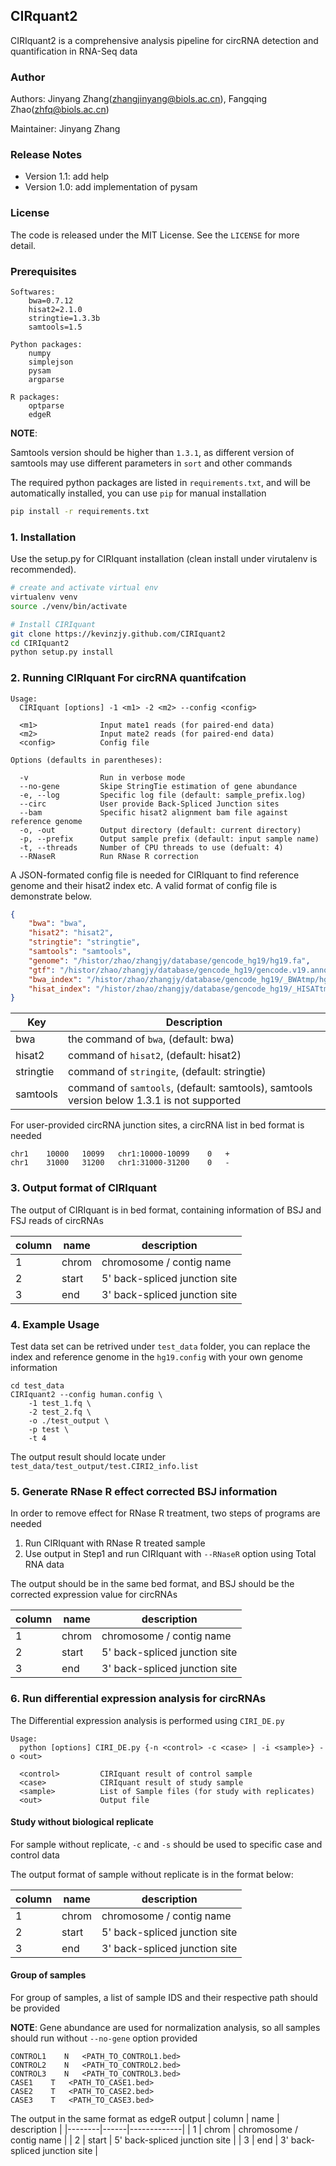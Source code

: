 ## CIRquant2 ##

CIRIquant2 is a comprehensive analysis pipeline for circRNA detection and quantification in RNA-Seq data

### Author ###

Authors: Jinyang Zhang(zhangjinyang@biols.ac.cn), Fangqing Zhao(zhfq@biols.ac.cn)

Maintainer: Jinyang Zhang

### Release Notes ###

- Version 1.1: add help
- Version 1.0: add implementation of pysam

### License ###

The code is released under the MIT License. See the `LICENSE` for more detail.

### Prerequisites ###

```
Softwares:
    bwa=0.7.12
    hisat2=2.1.0
    stringtie=1.3.3b
    samtools=1.5

Python packages:
    numpy
    simplejson
    pysam
    argparse

R packages:
    optparse
    edgeR

```

**NOTE**:

Samtools version should be higher than `1.3.1`, as different version of samtools may use different parameters in `sort` and other commands

The required python packages are listed in `requirements.txt`, and will be automatically installed, you can use `pip` for manual installation

```bash
pip install -r requirements.txt
```

### 1. Installation ###

Use the setup.py for CIRIquant installation (clean install under virutalenv is recommended).

```bash
# create and activate virtual env
virtualenv venv
source ./venv/bin/activate

# Install CIRIquant
git clone https://kevinzjy.github.com/CIRIquant2
cd CIRIquant2
python setup.py install
```

### 2. Running CIRIquant For circRNA quantifcation ###

```
Usage:
  CIRIquant [options] -1 <m1> -2 <m2> --config <config>

  <m1>              Input mate1 reads (for paired-end data)
  <m2>              Input mate2 reads (for paired-end data)
  <config>          Config file

Options (defaults in parentheses):

  -v                Run in verbose mode
  --no-gene         Skipe StringTie estimation of gene abundance
  -e, --log         Specific log file (default: sample_prefix.log)
  --circ            User provide Back-Spliced Junction sites
  --bam             Specific hisat2 alignment bam file against reference genome
  -o, -out          Output directory (default: current directory)
  -p, --prefix      Output sample prefix (default: input sample name)
  -t, --threads     Number of CPU threads to use (defualt: 4)
  --RNaseR          Run RNase R correction

```

A JSON-formated config file is needed for CIRIquant to find reference genome and their hisat2 index etc. A valid format of config file is demonstrate below.

```json
{
    "bwa": "bwa",
    "hisat2": "hisat2",
    "stringtie": "stringtie",
    "samtools": "samtools",
    "genome": "/histor/zhao/zhangjy/database/gencode_hg19/hg19.fa",
    "gtf": "/histor/zhao/zhangjy/database/gencode_hg19/gencode.v19.annotation.gtf",
    "bwa_index": "/histor/zhao/zhangjy/database/gencode_hg19/_BWAtmp/hg19",
    "hisat_index": "/histor/zhao/zhangjy/database/gencode_hg19/_HISATtmp/hg19"
}
```

Key | Description
----|-------------
bwa | the command of `bwa`, (default: bwa)
hisat2 | command of `hisat2`, (default: hisat2)
stringtie | command of `stringite`, (default: stringtie)
samtools | command of `samtools`, (default: samtools), samtools version below 1.3.1 is not supported

For user-provided circRNA junction sites, a circRNA list in bed format is needed

```
chr1    10000   10099   chr1:10000-10099    0   +
chr1    31000   31200   chr1:31000-31200    0   -
```


### 3. Output format of CIRIquant ###

The output of CIRIquant is in bed format, containing information of BSJ and FSJ reads of circRNAs

| column | name | description |
|--------|------|-------------|
| 1 | chrom | chromosome / contig name |
| 2 | start | 5' back-spliced junction site |
| 3 | end | 3' back-spliced junction site |

### 4. Example Usage ###

Test data set can be retrived under `test_data` folder, you can replace the index and reference genome in the `hg19.config` with your own genome information

```
cd test_data
CIRIquant2 --config human.config \
    -1 test_1.fq \
    -2 test_2.fq \
    -o ./test_output \
    -p test \
    -t 4
```

The output result should locate under `test_data/test_output/test.CIRI2_info.list`


### 5. Generate RNase R effect corrected BSJ information ###

In order to remove effect for RNase R treatment, two steps of programs are needed

1. Run CIRIquant with RNase R treated sample
2. Use output in Step1 and run CIRIquant with `--RNaseR` option using Total RNA data

The output should be in the same bed format, and BSJ should be the corrected expression value for circRNAs

| column | name | description |
|--------|------|-------------|
| 1 | chrom | chromosome / contig name |
| 2 | start | 5' back-spliced junction site |
| 3 | end | 3' back-spliced junction site |

### 6. Run differential expression analysis for circRNAs

The Differential expression analysis is performed using `CIRI_DE.py`

```
Usage:
  python [options] CIRI_DE.py {-n <control> -c <case> | -i <sample>} -o <out>

  <control>         CIRIquant result of control sample
  <case>            CIRIquant result of study sample
  <sample>          List of Sample files (for study with replicates)
  <out>             Output file
```

#### Study without biological replicate ####

For sample without replicate, `-c` and `-s` should be used to specific case and control data

The output format of sample without replicate is in the format below:

| column | name | description |
|--------|------|-------------|
| 1 | chrom | chromosome / contig name |
| 2 | start | 5' back-spliced junction site |
| 3 | end | 3' back-spliced junction site |


#### Group of samples ####

For group of samples, a list of sample IDS and their respective path should be provided

**NOTE**: Gene abundance are used for normalization analysis, so all samples should run without `--no-gene` option provided

```
CONTROL1    N   <PATH_TO_CONTROL1.bed>
CONTROL2    N   <PATH_TO_CONTROL2.bed>
CONTROL3    N   <PATH_TO_CONTROL3.bed>
CASE1    T   <PATH_TO_CASE1.bed>
CASE2    T   <PATH_TO_CASE2.bed>
CASE3    T   <PATH_TO_CASE3.bed>
```

The output in the same format as edgeR output
| column | name | description |
|--------|------|-------------|
| 1 | chrom | chromosome / contig name |
| 2 | start | 5' back-spliced junction site |
| 3 | end | 3' back-spliced junction site |
